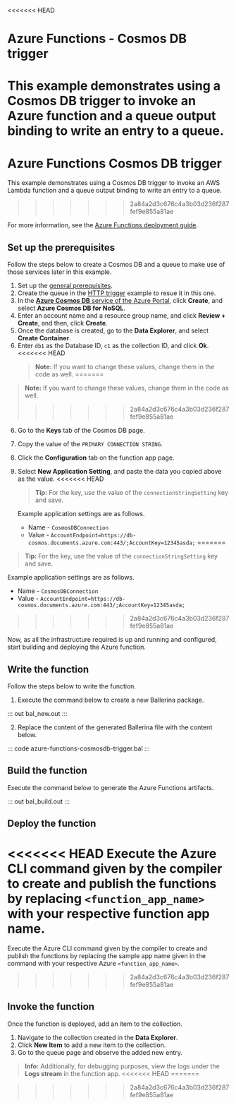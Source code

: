<<<<<<< HEAD
# Azure Functions - Cosmos DB trigger

This example demonstrates using a Cosmos DB trigger to invoke an Azure function and a queue output binding to write an entry to a queue.
=======
# Azure Functions Cosmos DB trigger

This example demonstrates using a Cosmos DB trigger to invoke an AWS Lambda function and a queue output binding to write an entry to a queue.
>>>>>>> 2a84a2d3c676c4a3b03d236f287fef9e855a81ae

For more information, see the [Azure Functions deployment guide](https://ballerina.io/learn/run-in-the-cloud/function-as-a-service/azure-functions/).

## Set up the prerequisites

Follow the steps below to create a Cosmos DB and a queue to make use of those services later in this example.

1. Set up the [general prerequisites](https://ballerina.io/learn/run-in-the-cloud/function-as-a-service/azure-functions/#set-up-the-prerequisites).
2. Create the queue in the [HTTP trigger](/learn/by-example/azure-functions/http-trigger/) example to resue it in this one.
3. In the [**Azure Cosmos DB** service of the Azure Portal](https://portal.azure.com/#create/Microsoft.DocumentDB), click **Create**, and select **Azure Cosmos DB for NoSQL**.
4. Enter an account name and a resource group name, and click **Review + Create**, and then, click **Create**.
5. Once the database is created, go to the **Data Explorer**, and select **Create Container**.
6. Enter `db1` as the Database ID, `c1` as the collection ID, and click **Ok**.
<<<<<<< HEAD
    >**Note:** If you want to change these values, change them in the code as well.
=======
>**Note:** If you want to change these values, change them in the code as well.
>>>>>>> 2a84a2d3c676c4a3b03d236f287fef9e855a81ae
6. Go to the **Keys** tab of the Cosmos DB page.
7. Copy the value of the `PRIMARY CONNECTION STRING`.
8. Click the **Configuration** tab on the function app page.
9. Select **New Application Setting**, and paste the data you copied above as the value. 
<<<<<<< HEAD
    >**Tip:** For the key, use the value of the `connectionStringSetting` key and save.

    Example application settings are as follows.

    - Name - `CosmosDBConnection`
    - Value - `AccountEndpoint=https://db-cosmos.documents.azure.com:443/;AccountKey=12345asda;`
=======
>**Tip:** For the key, use the value of the `connectionStringSetting` key and save.

Example application settings are as follows.

- Name - `CosmosDBConnection`
- Value - `AccountEndpoint=https://db-cosmos.documents.azure.com:443/;AccountKey=12345asda;`
>>>>>>> 2a84a2d3c676c4a3b03d236f287fef9e855a81ae

Now, as all the infrastructure required is up and running and configured, start building and deploying the Azure function.

## Write the function

Follow the steps below to write the function.

1. Execute the command below to create a new Ballerina package.

::: out bal_new.out :::

2. Replace the content of the generated Ballerina file with the content below.

::: code azure-functions-cosmosdb-trigger.bal :::

## Build the function

Execute the command below to generate the Azure Functions artifacts.

::: out bal_build.out :::

## Deploy the function

<<<<<<< HEAD
Execute the Azure CLI command given by the compiler to create and publish the functions by replacing `<function_app_name>` with your respective function app name.
=======
Execute the Azure CLI command given by the compiler to create and publish the functions by replacing the sample app name given in the command with your respective Azure `<function_app_name>`.
>>>>>>> 2a84a2d3c676c4a3b03d236f287fef9e855a81ae

## Invoke the function

Once the function is deployed, add an item to the collection.

1. Navigate to the collection created in the **Data Explorer**.
2. Click **New Item** to add a new item to the collection.
3. Go to the queue page and observe the added new entry.

>**Info:** Additionally, for debugging purposes, view the logs under the **Logs stream** in the function app.
<<<<<<< HEAD
=======

>>>>>>> 2a84a2d3c676c4a3b03d236f287fef9e855a81ae
